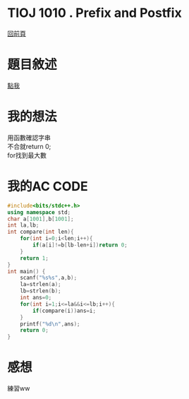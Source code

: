 # TIOJ  1010 . Prefix and Postfix
[回前頁](https://whaleon120.github.io/blogs/info/main)
# 題目敘述
[點我](https://tioj.ck.tp.edu.tw/problems/1010)  
# 我的想法  
用函數確認字串  
不合就return 0;  
for找到最大數  
# 我的AC CODE
``` cpp
#include<bits/stdc++.h>
using namespace std;
char a[1001],b[1001];
int la,lb;
int compare(int len){
    for(int i=0;i<len;i++){
        if(a[i]!=b[lb-len+i])return 0;
    }
    return 1;
}
int main() {
    scanf("%s%s",a,b);
    la=strlen(a);
    lb=strlen(b);
    int ans=0;
    for(int i=1;i<=la&&i<=lb;i++){
        if(compare(i))ans=i;
    }
    printf("%d\n",ans);
    return 0;
}
``` 
# 感想  
練習ww
